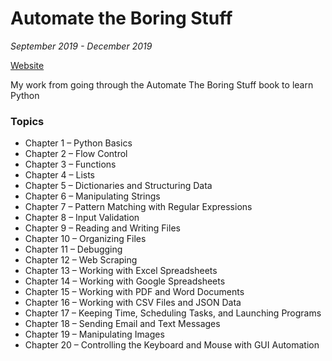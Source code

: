 # Automate the Boring Stuff

*September 2019 - December 2019*

[Website](https://automatetheboringstuff.com/)

My work from going through the Automate The Boring Stuff book to learn Python

### Topics
+ Chapter 1 – Python Basics
+ Chapter 2 – Flow Control
+ Chapter 3 – Functions
+ Chapter 4 – Lists
+ Chapter 5 – Dictionaries and Structuring Data
+ Chapter 6 – Manipulating Strings
+ Chapter 7 – Pattern Matching with Regular Expressions
+ Chapter 8 – Input Validation
+ Chapter 9 – Reading and Writing Files
+ Chapter 10 – Organizing Files
+ Chapter 11 – Debugging
+ Chapter 12 – Web Scraping
+ Chapter 13 – Working with Excel Spreadsheets
+ Chapter 14 – Working with Google Spreadsheets
+ Chapter 15 – Working with PDF and Word Documents
+ Chapter 16 – Working with CSV Files and JSON Data
+ Chapter 17 – Keeping Time, Scheduling Tasks, and Launching Programs
+ Chapter 18 – Sending Email and Text Messages
+ Chapter 19 – Manipulating Images
+ Chapter 20 – Controlling the Keyboard and Mouse with GUI Automation
